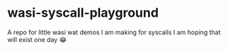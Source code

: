 # wasi-syscall-playground
A repo for little wasi wat demos I am making for syscalls I am hoping that will exist one day 😂

